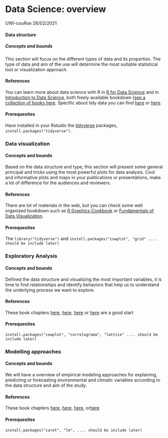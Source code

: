 Data Science: overview 
================
UWI-couRse
26/02/2021

#### Data structure


##### Concepts and bounds

This section will focus on the different types of data and its properties. The type of data and aim of the use will determine the most suitable statistical tool or visualization approach. 

#### References

You can learn more about data science with R in [R for Data Science](https://r4ds.had.co.nz/) and in [Introduction to Data Science](https://rafalab.github.io/dsbook), both freely available bookdown ([see a collection of books here](https://www.bookdown.org/). Specific about tidy data you can find [here](https://rafalab.github.io/dsbook/tidyverse.html) or [here](https://moderndive.com/4-tidy.html). 

#### Prerequesites

Have installed in your Rstudio the [tidyverse](https://www.tidyverse.org/) packages, `install.packages("tidyverse")`. 


### Data visualization

#### Concepts and bounds
Based on the data structure and type, this section will present some general principal and tricks using the most powerful plots for data analysis. Cool and informative plots and maps in your publications or presentations, make a lot of difference for the audiences and reviewers.

#### References
There are lot of materials in the web, but you can check some well organized bookdown such as [R Graphics Cookbook](https://r-graphics.org/) or [Fundamentals of Data Visualization](https://clauswilke.com/dataviz/).

#### Prerequesites
The `library("tidyverse")` and `install.packages("cowplot", "grid" .... should be include later)`


###	Exploratory Analysis

#### Concepts and bounds

Defined the data structure and visualizing the most important variables, it is time to find relationships and identify behaviors that help us to understand the underlying process we want to explore. 

#### References

These book chapters [here](https://r4ds.had.co.nz/exploratory-data-analysis.html), [here](https://www.datascienceatthecommandline.com/1e/chapter-7-exploring-data.html), [here](https://livebook.datascienceheroes.com/exploratory-data-analysis.html#correlation) or [here](https://rafalab.github.io/dsbook/robust-summaries.html) are a good start 

#### Prerequesites
`install.packages("cowplot", "correlograma", "lattice" .... should be include later)`


###	Modelling approaches


#### Concepts and bounds
We will have a overview of empirical modeling approaches for explaining, predicting or forecasting environmental and climatic variables according to the data structure and aim of the study.  

#### References
These book chapters [here](https://r4ds.had.co.nz/model-intro.html),
[here](https://moderndive.com/5-regression.html), [here](https://www.datascienceatthecommandline.com/1e/chapter-9-modeling-data.html), or[here](https://rafalab.github.io/dsbook/models.html)

#### Prerequesites
`install.packages("caret", "lm", .... should be include later)`
